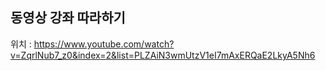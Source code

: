 ## 동영상 강좌 따라하기

위치 : https://www.youtube.com/watch?v=ZqrlNub7_z0&index=2&list=PLZAiN3wmUtzV1eI7mAxERQaE2LkyA5Nh6

